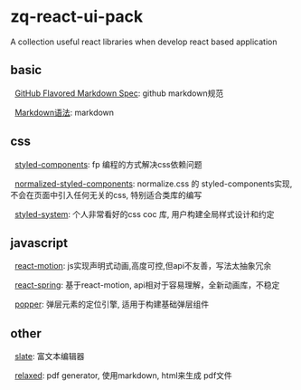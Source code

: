# zq-react-ui-pack
A collection useful react libraries when develop react based application 

## basic
   [GitHub Flavored Markdown Spec](https://github.github.com/gfm/): github markdown规范
   
   
   [Markdown语法](https://guides.github.com/pdfs/markdown-cheatsheet-online.pdf): markdown

## css
   [styled-components](https://github.com/styled-components/styled-components): fp 编程的方式解决css依赖问题
   
   [normalized-styled-components](https://github.com/yldio/normalized-styled-components): normalize.css 的 styled-components实现, 不会在页面中引入任何无关的css, 特别适合类库的编写
   
   [styled-system](https://github.com/jxnblk/styled-system): 个人非常看好的css coc 库, 用户构建全局样式设计和约定
   
   
## javascript
   [react-motion](https://github.com/chenglou/react-motion): js实现声明式动画,高度可控,但api不友善，写法太抽象冗余
   
   [react-spring](https://github.com/drcmda/react-spring): 基于react-motion, api相对于容易理解，全新动画库，不稳定
   
   [popper](https://github.com/FezVrasta/popper.js): 弹层元素的定位引擎, 适用于构建基础弹层组件
   
## other
   [slate](https://github.com/ianstormtaylor/slate): 富文本编辑器
   
   [relaxed](https://github.com/RelaxedJS/ReLaXed): pdf generator, 使用markdown, html来生成 pdf文件

